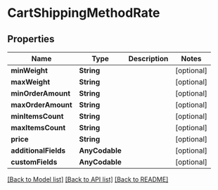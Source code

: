 # CartShippingMethodRate

## Properties
Name | Type | Description | Notes
------------ | ------------- | ------------- | -------------
**minWeight** | **String** |  | [optional] 
**maxWeight** | **String** |  | [optional] 
**minOrderAmount** | **String** |  | [optional] 
**maxOrderAmount** | **String** |  | [optional] 
**minItemsCount** | **String** |  | [optional] 
**maxItemsCount** | **String** |  | [optional] 
**price** | **String** |  | [optional] 
**additionalFields** | **AnyCodable** |  | [optional] 
**customFields** | **AnyCodable** |  | [optional] 

[[Back to Model list]](../README.md#documentation-for-models) [[Back to API list]](../README.md#documentation-for-api-endpoints) [[Back to README]](../README.md)


